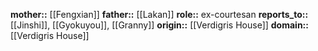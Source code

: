 **mother::** [[Fengxian]]
**father::** [[Lakan]]
**role::** ex-courtesan
**reports_to::** [[Jinshi]], [[Gyokuyou]], [[Granny]]
**origin::** [[Verdigris House]]
**domain::** [[Verdigris House]]
